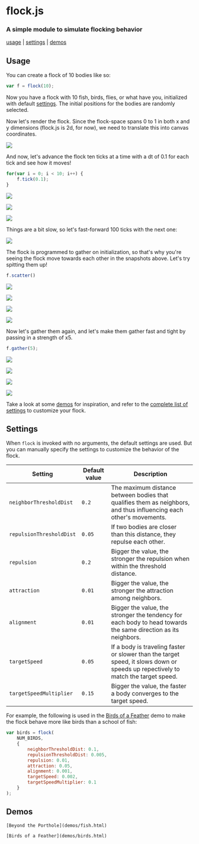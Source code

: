 # flock.js
### A simple module to simulate flocking behavior
[usage](#usage) | [settings](#settings) | [demos](#demos)

## Usage
You can create a flock of 10 bodies like so:
```javascript
var f = flock(10);
```
Now you have a flock with 10 fish, birds, flies, or what have you, initialized with default [settings](#settings). The initial positions for the bodies are randomly selected.

Now let's render the flock. Since the flock-space spans 0 to 1 in both x and y dimensions (flock.js is 2d, for now), we need to translate this into canvas coordinates.

![](readme_assets/demo0.png)

And now, let's advance the flock ten ticks at a time with a dt of 0.1 for each tick and see how it moves!

```javascript
for(var i = 0; i < 10; i++) {
    f.tick(0.1);
}
```

![](readme_assets/demo1.png)

![](readme_assets/demo2.png)

![](readme_assets/demo3.png)

Things are a bit slow, so let's fast-forward 100 ticks with the next one:

![](readme_assets/demo4.png)

The flock is programmed to gather on initialization, so that's why you're seeing the flock move towards each other in the snapshots above. Let's try spitting them up!

```javascript
f.scatter()
```

![](readme_assets/demo5.png)

![](readme_assets/demo6.png)

![](readme_assets/demo7.png)

![](readme_assets/demo8.png)

Now let's gather them again, and let's make them gather fast and tight by passing in a strength of x5.

```javascript
f.gather(5);
```

![](readme_assets/demo9.png)

![](readme_assets/demo10.png)

![](readme_assets/demo11.png)

![](readme_assets/demo12.png)

Take a look at some [demos](#demos) for inspiration, and refer to the [complete list of settings](#settings) to customize your flock.

## Settings
When `flock` is invoked with no arguments, the default settings are used. But you can manually specify the settings to customize the behavior of the flock.

| Setting | Default value | Description |
|---------|---------------|-------------|
| `neighborThresholdDist` | `0.2` | The maximum distance between bodies that qualifies them as neighbors, and thus influencing each other's movements. |
| `repulsionThresholdDist` | `0.05` | If two bodies are closer than this distance, they repulse each other. |
| `repulsion` | `0.2` | Bigger the value, the stronger the repulsion when within the threshold distance.  |
| `attraction` | `0.01` | Bigger the value, the stronger the attraction among neighbors. |
| `alignment` | `0.01` | Bigger the value, the stronger the tendency for each body to head towards the same direction as its neighbors. |
| `targetSpeed` | `0.05` | If a body is traveling faster or slower than the target speed, it slows down or speeds up repectively to match the target speed. |
| `targetSpeedMultiplier` | `0.15` | Bigger the value, the faster a body converges to the target speed. |

For example, the following is used in the [Birds of a Feather](demos/birds.html) demo to make the flock behave more like birds than a school of fish:

```javascript
var birds = flock(
    NUM_BIRDS,
    {
        neighborThresholdDist: 0.1,
        repulsionThresholdDist: 0.005,
        repulsion: 0.01,
        attraction: 0.05,
        alignment: 0.001,
        targetSpeed: 0.002,
        targetSpeedMultiplier: 0.1
    }
);
```

## Demos

    [Beyond the Porthole](demos/fish.html)

    [Birds of a Feather](demos/birds.html)

